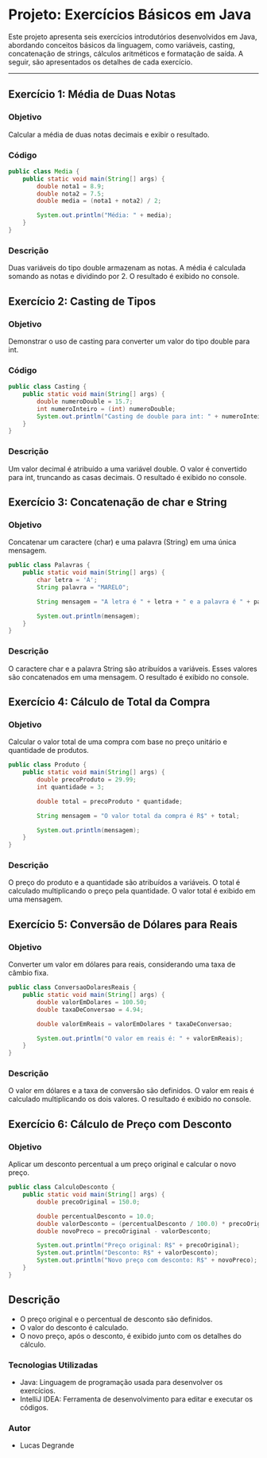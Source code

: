 # Projeto: Exercícios Básicos em Java

Este projeto apresenta seis exercícios introdutórios desenvolvidos em Java, abordando conceitos básicos da linguagem, como variáveis, casting, concatenação de strings, cálculos aritméticos e formatação de saída. A seguir, são apresentados os detalhes de cada exercício.

---

## Exercício 1: Média de Duas Notas

### Objetivo
Calcular a média de duas notas decimais e exibir o resultado.

### Código
```java
public class Media {
    public static void main(String[] args) {
        double nota1 = 8.9;
        double nota2 = 7.5;
        double media = (nota1 + nota2) / 2;

        System.out.println("Média: " + media);
    }
}
```

### Descrição
Duas variáveis do tipo double armazenam as notas.
A média é calculada somando as notas e dividindo por 2.
O resultado é exibido no console.

## Exercício 2: Casting de Tipos

### Objetivo

Demonstrar o uso de casting para converter um valor do tipo double para int.

### Código
```java
public class Casting {
    public static void main(String[] args) {
        double numeroDouble = 15.7;
        int numeroInteiro = (int) numeroDouble;
        System.out.println("Casting de double para int: " + numeroInteiro);
    }
}
```

### Descrição
Um valor decimal é atribuído a uma variável double.
O valor é convertido para int, truncando as casas decimais.
O resultado é exibido no console.

## Exercício 3: Concatenação de char e String

### Objetivo
Concatenar um caractere (char) e uma palavra (String) em uma única mensagem.

```java 
public class Palavras {
    public static void main(String[] args) {
        char letra = 'A';
        String palavra = "MARELO";

        String mensagem = "A letra é " + letra + " e a palavra é " + palavra;

        System.out.println(mensagem);
    }
}
```

### Descrição
O caractere char e a palavra String são atribuídos a variáveis.
Esses valores são concatenados em uma mensagem.
O resultado é exibido no console.

## Exercício 4: Cálculo de Total da Compra

### Objetivo
Calcular o valor total de uma compra com base no preço unitário e quantidade de produtos.

```java
public class Produto {
    public static void main(String[] args) {
        double precoProduto = 29.99;
        int quantidade = 3;

        double total = precoProduto * quantidade;

        String mensagem = "O valor total da compra é R$" + total;

        System.out.println(mensagem);
    }
}
```

### Descrição
O preço do produto e a quantidade são atribuídos a variáveis.
O total é calculado multiplicando o preço pela quantidade.
O valor total é exibido em uma mensagem.

## Exercício 5: Conversão de Dólares para Reais

### Objetivo
Converter um valor em dólares para reais, considerando uma taxa de câmbio fixa.

```java
public class ConversaoDolaresReais {
    public static void main(String[] args) {
        double valorEmDolares = 100.50;
        double taxaDeConversao = 4.94;

        double valorEmReais = valorEmDolares * taxaDeConversao;

        System.out.println("O valor em reais é: " + valorEmReais);
    }
}
```

### Descrição
O valor em dólares e a taxa de conversão são definidos.
O valor em reais é calculado multiplicando os dois valores.
O resultado é exibido no console.

## Exercício 6: Cálculo de Preço com Desconto

### Objetivo
Aplicar um desconto percentual a um preço original e calcular o novo preço.

```java
public class CalculoDesconto {
    public static void main(String[] args) {
        double precoOriginal = 150.0;

        double percentualDesconto = 10.0;
        double valorDesconto = (percentualDesconto / 100.0) * precoOriginal;
        double novoPreco = precoOriginal - valorDesconto;

        System.out.println("Preço original: R$" + precoOriginal);
        System.out.println("Desconto: R$" + valorDesconto);
        System.out.println("Novo preço com desconto: R$" + novoPreco);
    }
}
```

## Descrição
- O preço original e o percentual de desconto são definidos.
- O valor do desconto é calculado. 
- O novo preço, após o desconto, é exibido junto com os detalhes do cálculo.

### Tecnologias Utilizadas
- Java: Linguagem de programação usada para desenvolver os exercícios.
-  IntelliJ IDEA: Ferramenta de desenvolvimento para editar e executar os códigos.

### Autor
- Lucas Degrande
